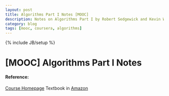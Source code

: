 ```yaml
---
layout: post
title: Algorithms Part I Notes [MOOC] 
description: Notes on Algorithms Part I by Robert Sedgewick and Kevin Wayne from Princeton University
category: blog
tags: [mooc, coursera, algorithms] 
---
```

{% include JB/setup %}

[MOOC] Algorithms Part I Notes
================




#### Reference:
[Course Homepage](http://algs4.cs.princeton.edu/home/)
Textbook in [Amazon](http://www.amazon.com/Algorithms-4th-Robert-Sedgewick/dp/032157351X)

